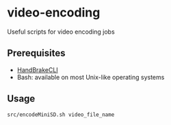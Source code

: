 video-encoding
==============

Useful scripts for video encoding jobs

Prerequisites
--------------

* [HandBrakeCLI](http://handbrake.fr/downloads2.php "Download HandBrakeCLI")
* Bash: available on most Unix-like operating systems

Usage
------

	src/encodeMiniSD.sh video_file_name
